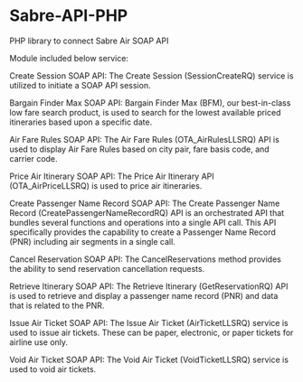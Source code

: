 # Sabre-API-PHP
PHP library to connect Sabre Air SOAP API

Module included below service:

Create Session
SOAP API:
The Create Session (SessionCreateRQ) service is utilized to initiate a SOAP API session.

Bargain Finder Max
SOAP API:
Bargain Finder Max (BFM), our best-in-class low fare search product, is used to search for the lowest available priced itineraries based upon a specific date.

Air Fare Rules
SOAP API:
The Air Fare Rules (OTA_AirRulesLLSRQ) API is used to display Air Fare Rules based on city pair, fare basis code, and carrier code.

Price Air Itinerary
SOAP API:
The Price Air Itinerary API (OTA_AirPriceLLSRQ) is used to price air itineraries.

Create Passenger Name Record
SOAP API:
The Create Passenger Name Record (CreatePassengerNameRecordRQ) API is an orchestrated API that bundles several functions and operations into a single API call. This API specifically provides the capability to create a Passenger Name Record (PNR) including air segments in a single call.


Cancel Reservation
SOAP API:
The CancelReservations method provides the ability to send reservation cancellation requests.

Retrieve Itinerary
SOAP API:
The Retrieve Itinerary (GetReservationRQ) API is used to retrieve and display a passenger name record (PNR) and data that is related to the PNR.

Issue Air Ticket
SOAP API:
The Issue Air Ticket (AirTicketLLSRQ) service is used to issue air tickets. These can be paper, electronic, or paper tickets for airline use only.

Void Air Ticket
SOAP API:
The Void Air Ticket (VoidTicketLLSRQ) service is used to void air tickets.
